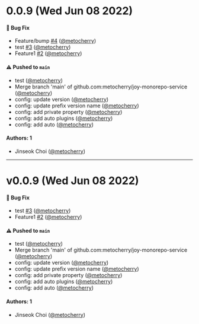 # 0.0.9 (Wed Jun 08 2022)

#### 🐛 Bug Fix

- Feature/bump [#4](https://github.com/metocherry/joy-monorepo-service/pull/4) ([@metocherry](https://github.com/metocherry))
- test [#3](https://github.com/metocherry/joy-monorepo-service/pull/3) ([@metocherry](https://github.com/metocherry))
- Feature1 [#2](https://github.com/metocherry/joy-monorepo-service/pull/2) ([@metocherry](https://github.com/metocherry))

#### ⚠️ Pushed to `main`

- test ([@metocherry](https://github.com/metocherry))
- Merge branch 'main' of github.com:metocherry/joy-monorepo-service ([@metocherry](https://github.com/metocherry))
- config: update version ([@metocherry](https://github.com/metocherry))
- config: update prefix version name ([@metocherry](https://github.com/metocherry))
- config: add private property ([@metocherry](https://github.com/metocherry))
- config: add auto plugins ([@metocherry](https://github.com/metocherry))
- config: add auto ([@metocherry](https://github.com/metocherry))

#### Authors: 1

- Jinseok Choi ([@metocherry](https://github.com/metocherry))

---

# v0.0.9 (Wed Jun 08 2022)

#### 🐛 Bug Fix

- test [#3](https://github.com/metocherry/joy-monorepo-service/pull/3) ([@metocherry](https://github.com/metocherry))
- Feature1 [#2](https://github.com/metocherry/joy-monorepo-service/pull/2) ([@metocherry](https://github.com/metocherry))

#### ⚠️ Pushed to `main`

- test ([@metocherry](https://github.com/metocherry))
- Merge branch 'main' of github.com:metocherry/joy-monorepo-service ([@metocherry](https://github.com/metocherry))
- config: update version ([@metocherry](https://github.com/metocherry))
- config: update prefix version name ([@metocherry](https://github.com/metocherry))
- config: add private property ([@metocherry](https://github.com/metocherry))
- config: add auto plugins ([@metocherry](https://github.com/metocherry))
- config: add auto ([@metocherry](https://github.com/metocherry))

#### Authors: 1

- Jinseok Choi ([@metocherry](https://github.com/metocherry))
